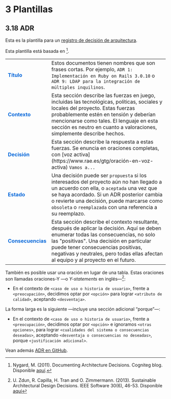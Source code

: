  # 3 Plantillas

## 3.18 ADR

Esta es la plantilla para un [registro de decisión de arquitectura](/4_Conceptos/4_ADR.md).

Esta plantilla está basada en [^1].

[^1]: Nygard, M. (2011). Documenting Architecture Decisions. Cogniteg blog.
      Disponible [aquí](https://cognitect.com/blog/2011/11/15/documenting-architecture-decisions).

 <table>
  <tr>
    <td style="color:#0969DA">
      <b>Título</b>
    </td>
    <td>
      Estos documentos tienen nombres que son frases cortas. Por ejemplo,
      <code>ADR 1: Implementación en Ruby on Rails 3.0.10</code> o
      <code>ADR 9: LDAP para la integración de múltiples inquilinos</code>.
  </tr>
  </tr>
    <td style="color:#0969DA">
      <b>Contexto</b>
    </td>
    <td>
      Esta sección describe las fuerzas en juego, incluidas las tecnológicas,
      políticas, sociales y locales del proyecto. Estas fuerzas probablemente
      estén en tensión y deberían mencionarse como tales. El lenguaje en esta
      sección es neutro en cuanto a valoraciones, simplemente describe hechos.
    </td>
  </tr>
  <tr>
    <td style="color:#0969DA">
      <b>Decisión</b>
    </td>
    <td>
      Esta sección describe la respuesta a estas fuerzas. Se enuncia en
      oraciones completas, con [voz activa](https://www.rae.es/gtg/oración-en-voz-activa)
      <code>Vamos a...</code>
    </td>
  </tr>
  <tr>
    <td style="color:#0969DA">
      <b>Estado</b>
    </td>
    <td>
      Una decisión puede ser <code>propuesta</code> si los interesados ​​del
      proyecto aún no han llegado a un acuerdo con ella, o <code>aceptada</code>
      una vez que se haya acordado. Si un ADR posterior cambia o revierte una
      decisión, puede marcarse como <code>obsoleta</code> o <code>reemplazada</code>
      con una referencia a su reemplazo.
    </td>
  <tr>
    <td style="color:#0969DA">
      <b>Consecuencias</b>
    </td>
    <td>
      Esta sección describe el contexto resultante, después de aplicar
      la decisión. Aquí se deben enumerar todas las consecuencias, no solo las
      "positivas". Una decisión en particular puede tener consecuencias
      positivas, negativas y neutrales, pero todas ellas afectan al equipo y al
      proyecto en el futuro.
    </td>
  </tr>
</table>

También es posible usar una oración en lugar de una tabla. Estas oraciones son
llamadas oraciones-Y —o *Y-statements* en inglés—[^2]:

[^2]: U. Zdun, R. Capilla, H. Tran and O. Zimmermann. (2013). Sustainable
      Architectural Design Decisions. IEEE Software 30(6), 46-53. Disponible
      [aquí](https://www.infoq.com/articles/sustainable-architectural-design-decisions/)

* En el contexto de `<caso de uso o historia de usuario>`, frente a
  `<preocupación>`, decidimos optar por `<opción>` para lograr `<atributo de
  calidad>`, aceptando `<desventaja>`.

La forma larga es la siguiente —incluye una sección adicional “porque”—:

* En el contexto de `<caso de uso o historia de usuario>`, frente a
  `<preocupación>`, decidimos optar por `<opción>` e ignoramos `<otras
  opciones>`, para lograr `<cualidades del sistema o consecuencias deseadas>`,
  aceptando `<desventaja o consecuencias no deseadas>`, porque `<justificación
  adicional>`.

Vean además [ADR en GitHub](https://adr.github.io).
